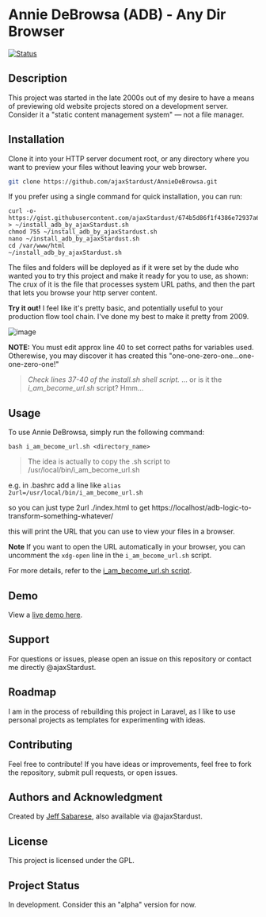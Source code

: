 # Annie DeBrowsa (ADB) - Any Dir Browser

[![Status](https://github-readme-stats.vercel.app/api/pin/?username=ajaxStardust&repo=AnnieDeBrowsa&show_owner=true)](https://github-readme-stats.vercel.app)

## Description
This project was started in the late 2000s out of my desire to have a means of previewing old website projects stored on a development server. Consider it a "static content management system" — not a file manager.

## Installation
Clone it into your HTTP server document root, or any directory where you want to preview your files without leaving your web browser.

```bash
git clone https://github.com/ajaxStardust/AnnieDeBrowsa.git
```

If you prefer using a single command for quick installation, you can run: 

```
curl -o- https://gist.githubusercontent.com/ajaxStardust/674b5d86f1f4386e72937a607e263608/raw/install.sh > ~/install_adb_by_ajaxStardust.sh
chmod 755 ~/install_adb_by_ajaxStardust.sh
nano ~/install_adb_by_ajaxStardust.sh
cd /var/www/html
~/install_adb_by_ajaxStardust.sh
```
The files and folders will be deployed as if it were set by the dude who wanted you to try this project and make it ready for you to use, as shown:
The crux of it is the file that processes system URL paths, and then the part that lets you browse your http server content. 

**Try it out!** 
I feel like it's pretty basic, and potentially useful to your production flow tool chain. I've done my best to make it pretty from 2009. 

![image](https://github.com/user-attachments/assets/91be341f-5dc0-4289-8bc0-aa1c82030300)

**NOTE:** You must edit approx line 40 to set correct paths for variables used. Otherewise, you may discover it has created this "one-one-zero-one...one-one-zero-one!"

> _Check lines 37-40 of the install.sh shell script._
... or is it the _i_am_become_url.sh_ script? Hmm... 

## Usage

To use Annie DeBrowsa, simply run the following command:
```
bash i_am_become_url.sh <directory_name>
```

> The idea is actually to copy the .sh script to /usr/local/bin/i_am_become_url.sh

e.g. in .bashrc  add a line like 
```alias 2url=/usr/local/bin/i_am_become_url.sh ```

so you can just type 
2url ./index.html 
to get 
https://localhost/adb-logic-to-transform-something-whatever/


this will print the URL that you can use to view your files in a browser.

**Note** If you want to open the URL automatically in your browser, you can uncomment the `xdg-open` line in the `i_am_become_url.sh` script.

For more details, refer to the [i_am_become_url.sh script](https://raw.githubusercontent.com/ajaxStardust/AnnieDeBrowsa/refs/heads/master/i_am_become_url.sh).

## Demo

View a [live demo here](https://whatsonyourbrain.com/adb).

## Support

For questions or issues, please open an issue on this repository or contact me directly @ajaxStardust.

## Roadmap

I am in the process of rebuilding this project in Laravel, as I like to use personal projects as templates for experimenting with ideas.

## Contributing

Feel free to contribute! If you have ideas or improvements, feel free to fork the repository, submit pull requests, or open issues.

## Authors and Acknowledgment

Created by [Jeff Sabarese](https://neutility.life/agency-skills), also available via @ajaxStardust.

## License

This project is licensed under the GPL.

## Project Status

In development. Consider this an "alpha" version for now.
